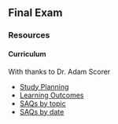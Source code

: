 ## Final Exam

### Resources

#### Curriculum

With thanks to Dr. Adam Scorer

- [Study Planning](study_planning.xlsx)
- [Learning Outcomes](learning_outcomes.xlsx)
- [SAQs by topic](saqs_by_topic.xlsx)
- [SAQs by date](saqs_by_date.xslsx)